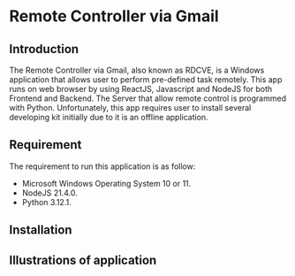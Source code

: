# Remote Controller via Gmail

## **Introduction**

The Remote Controller via Gmail, also known as RDCVE, is a Windows application that allows user to perform pre-defined task remotely. This app runs on web browser by using ReactJS, Javascript and NodeJS for both Frontend and Backend. The Server that allow remote control is programmed with Python. Unfortunately, this app requires user to install several developing kit initially due to it is an offline application.

## Requirement

The requirement to run this application is as follow:

- Microsoft Windows Operating System 10 or 11.
- NodeJS 21.4.0.
- Python 3.12.1.

## Installation

## Illustrations of application
